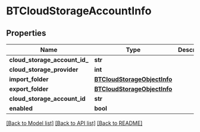 # BTCloudStorageAccountInfo

## Properties
Name | Type | Description | Notes
------------ | ------------- | ------------- | -------------
**cloud_storage_account_id_** | **str** |  | [optional] 
**cloud_storage_provider** | **int** |  | [optional] 
**import_folder** | [**BTCloudStorageObjectInfo**](BTCloudStorageObjectInfo.md) |  | [optional] 
**export_folder** | [**BTCloudStorageObjectInfo**](BTCloudStorageObjectInfo.md) |  | [optional] 
**cloud_storage_account_id** | **str** |  | [optional] 
**enabled** | **bool** |  | [optional] 

[[Back to Model list]](../README.md#documentation-for-models) [[Back to API list]](../README.md#documentation-for-api-endpoints) [[Back to README]](../README.md)



